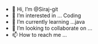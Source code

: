 - 👋 Hi, I’m @Siraj-git
- 👀 I’m interested in ... Coding
- 🌱 I’m currently learning ...java
- 💞️ I’m looking to collaborate on ...
- 📫 How to reach me ...

<!---
Siraj-git/Siraj-git is a ✨ special ✨ repository because its `README.md` (this file) appears on your GitHub profile.
You can click the Preview link to take a look at your changes.
--->
